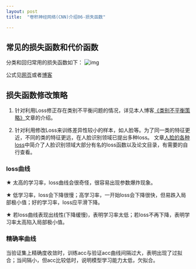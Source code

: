 ```yaml
---
layout: post
title:  "卷积神经网络(CNN)介绍06-损失函数"

---
```


## 常见的损失函数和代价函数

分类和回归常用的损失函数如下：
![img]({{site.url}}/images/CNN/loss.jpg)

公式见[网页](https://www.cnblogs.com/lliuye/p/9549881.html)或者[博客](https://blog.csdn.net/u010976453/article/details/78488279)

## 损失函数修改策略

1. 针对利用Loss修正存在类别不平衡问题的情况，详见本人博客[《类别不平衡策略》](https://meteor518.github.io/2018/12/%E7%B1%BB%E5%88%AB%E4%B8%8D%E5%B9%B3%E8%A1%A1%E7%AD%96%E7%95%A5/)文章的介绍。

2. 针对利用修改Loss来训练差异性较小的样本，如人脸等。为了同一类的特征更近，不同的类的特征更远，在人脸识别领域已提出多种loss。 文章[人脸的各种loss](https://www.jianshu.com/p/9ba9a1f162ea
)中简介了人脸识别领域大部分有名的loss函数以及论文目录，有需要的自行查看。

### loss曲线

★ 太高的学习率，loss曲线会很奇怪，很容易出现参数爆炸现象。

★ 低学习率，loss会下降很慢；高学习率，一开始loss会下降很快，但易跌入局部极小值；好的学习率，loss应平滑下降。

★ 若loss曲线表现出线性(下降缓慢)，表明学习率太低；若loss不再下降，表明学习率太高陷入局部极小值。

### 精确率曲线

当验证集上精确度收敛时，训练acc与验证acc曲线间隔过大，表明出现了过拟合；当间隔小，但acc比较低时，说明模型学习能力太低，欠拟合。